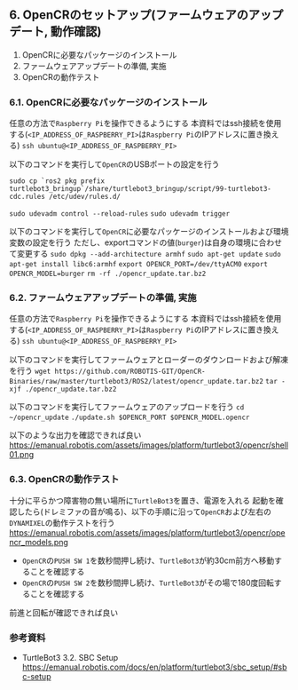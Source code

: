 ## 6.  OpenCRのセットアップ(ファームウェアのアップデート, 動作確認)
1. OpenCRに必要なパッケージのインストール
2. ファームウェアアップデートの準備, 実施
3. OpenCRの動作テスト


### 6.1. OpenCRに必要なパッケージのインストール
任意の方法で`Raspberry Pi`を操作できるようにする
本資料ではssh接続を使用する(`<IP_ADDRESS_OF_RASPBERRY_PI>`は`Raspberry Pi`のIPアドレスに置き換える)
`ssh ubuntu@<IP_ADDRESS_OF_RASPBERRY_PI>`

以下のコマンドを実行して`OpenCR`のUSBポートの設定を行う
```
sudo cp `ros2 pkg prefix turtlebot3_bringup`/share/turtlebot3_bringup/script/99-turtlebot3-cdc.rules /etc/udev/rules.d/
```
`sudo udevadm control --reload-rules`
`sudo udevadm trigger`

以下のコマンドを実行して`OpenCR`に必要なパッケージのインストールおよび環境変数の設定を行う
ただし、exportコマンドの値(`burger`)は自身の環境に合わせて変更する
`sudo dpkg --add-architecture armhf`
`sudo apt-get update`
`sudo apt-get install libc6:armhf`
`export OPENCR_PORT=/dev/ttyACM0`
`export OPENCR_MODEL=burger`
`rm -rf ./opencr_update.tar.bz2`


### 6.2. ファームウェアアップデートの準備, 実施
任意の方法で`Raspberry Pi`を操作できるようにする
本資料ではssh接続を使用する(`<IP_ADDRESS_OF_RASPBERRY_PI>`は`Raspberry Pi`のIPアドレスに置き換える)
`ssh ubuntu@<IP_ADDRESS_OF_RASPBERRY_PI>`

以下のコマンドを実行してファームウェアとローダーのダウンロードおよび解凍を行う
`wget https://github.com/ROBOTIS-GIT/OpenCR-Binaries/raw/master/turtlebot3/ROS2/latest/opencr_update.tar.bz2`
`tar -xjf ./opencr_update.tar.bz2`

以下のコマンドを実行してファームウェアのアップロードを行う
`cd ~/opencr_update`
`./update.sh $OPENCR_PORT $OPENCR_MODEL.opencr`

以下のような出力を確認できれば良い
https://emanual.robotis.com/assets/images/platform/turtlebot3/opencr/shell01.png


### 6.3. OpenCRの動作テスト
十分に平らかつ障害物の無い場所に`TurtleBot3`を置き、電源を入れる
起動を確認したら(ドレミファの音が鳴る)、以下の手順に沿って`OpenCR`および左右の`DYNAMIXEL`の動作テストを行う
https://emanual.robotis.com/assets/images/platform/turtlebot3/opencr/opencr_models.png

- `OpenCR`の`PUSH SW 1`を数秒間押し続け、`TurtleBot3`が約30cm前方へ移動することを確認する
- `OpenCR`の`PUSH SW 2`を数秒間押し続け、`TurtleBot3`がその場で180度回転することを確認する

前進と回転が確認できれば良い


### 参考資料
- TurtleBot3 3.2. SBC Setup
https://emanual.robotis.com/docs/en/platform/turtlebot3/sbc_setup/#sbc-setup
